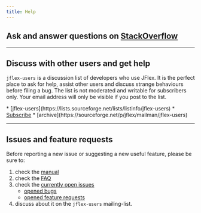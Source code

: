 ```yaml
---
title: Help
---
```


## Ask and answer questions on [StackOverflow][1]

<script src="http://feeds.feedburner.com/StackoverflowJflex?format=sigpro"
type="text/javascript" ></script>

-----

## Discuss with other users and get help

`jflex-users` is a discussion list of developers who use JFlex.
It is the perfect place to ask for help, assist other users and discuss
strange behaviours before filing a bug.
The list is not moderated and writable for subscribers only.
Your email address will only be visible if you post to the list.

<div class="container"><div class="row">
<div class="col-md-7 col-md-offset-2">
<div class="mailitems">
* [jflex-users](https://lists.sourceforge.net/lists/listinfo/jflex-users)
* <a class="button"\
  href="mailto:jflex-users-request@lists.sourceforge.net?subject=subscribe">Subscribe</a>
* [archive](https://sourceforge.net/p/jflex/mailman/jflex-users)
</div></div></div></div>

-----

## Issues and feature requests

Before reporting a new issue or suggesting a new useful feature,
please be sure to:

1. check the [manual](manual.html)
2. check the [FAQ](faq.html)
3. check the [currently open issues](https://github.com/jflex-de/jflex/issues)
   -   [opened bugs](https://github.com/jflex-de/jflex/labels/bug)
   -   [opened feature requests](https://github.com/jflex-de/jflex/labels/enhancement)
4. discuss about it on the `jflex-users` mailing-list.

[1]: http://stackoverflow.com/questions/tagged/?tagnames=jflex&sort=newest
